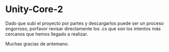 # Unity-Core-2

Dado que subi el proyecto por partes y descargarlos puede ser un proceso engorroso, porfavor revisar directamente los .cs que son los intentos más cercanos que hemos llegado a realizar.

Muchas gracias de antemano.
